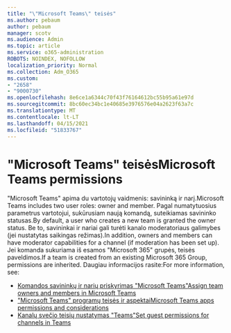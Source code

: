 ```yaml
---
title: "\"Microsoft Teams\" teisės"
ms.author: pebaum
author: pebaum
manager: scotv
ms.audience: Admin
ms.topic: article
ms.service: o365-administration
ROBOTS: NOINDEX, NOFOLLOW
localization_priority: Normal
ms.collection: Adm_O365
ms.custom:
- "2658"
- "9000730"
ms.openlocfilehash: 8e6ce1a6344c70f43f76164612bc55b95a61e97d
ms.sourcegitcommit: 8bc60ec34bc1e40685e3976576e04a2623f63a7c
ms.translationtype: MT
ms.contentlocale: lt-LT
ms.lasthandoff: 04/15/2021
ms.locfileid: "51833767"
---
```

# <a name="microsoft-teams-permissions"></a><span data-ttu-id="d6692-102">"Microsoft Teams" teisės</span><span class="sxs-lookup"><span data-stu-id="d6692-102">Microsoft Teams permissions</span></span>

<span data-ttu-id="d6692-103">"Microsoft Teams" apima du vartotojų vaidmenis: savininką ir narį.</span><span class="sxs-lookup"><span data-stu-id="d6692-103">Microsoft Teams includes two user roles: owner and member.</span></span> <span data-ttu-id="d6692-104">Pagal numatytuosius parametrus vartotojui, sukūrusiam naują komandą, suteikiamas savininko statusas.</span><span class="sxs-lookup"><span data-stu-id="d6692-104">By default, a user who creates a new team is granted the owner status.</span></span> <span data-ttu-id="d6692-105">Be to, savininkai ir nariai gali turėti kanalo moderatoriaus galimybes (jei nustatytas saikingas režimas).</span><span class="sxs-lookup"><span data-stu-id="d6692-105">In addition, owners and members can have moderator capabilities for a channel (if moderation has been set up).</span></span> <span data-ttu-id="d6692-106">Jei komanda sukuriama iš esamos "Microsoft 365" grupės, teisės paveldimos.</span><span class="sxs-lookup"><span data-stu-id="d6692-106">If a team is created from an existing Microsoft 365 Group, permissions are inherited.</span></span> <span data-ttu-id="d6692-107">Daugiau informacijos rasite:</span><span class="sxs-lookup"><span data-stu-id="d6692-107">For more information, see:</span></span>

- [<span data-ttu-id="d6692-108">Komandos savininkų ir narių priskyrimas "Microsoft Teams"</span><span class="sxs-lookup"><span data-stu-id="d6692-108">Assign team owners and members in Microsoft Teams</span></span>](https://docs.microsoft.com/microsoftteams/assign-roles-permissions)
- [<span data-ttu-id="d6692-109">"Microsoft Teams" programų teisės ir aspektai</span><span class="sxs-lookup"><span data-stu-id="d6692-109">Microsoft Teams apps permissions and considerations</span></span>](https://docs.microsoft.com/microsoftteams/app-permissions)
- [<span data-ttu-id="d6692-110">Kanalų svečio teisių nustatymas "Teams"</span><span class="sxs-lookup"><span data-stu-id="d6692-110">Set guest permissions for channels in Teams</span></span>](https://support.office.com/article/4756c468-2746-4bfd-a582-736d55fcc169)

